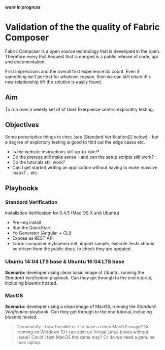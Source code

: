 **_work in progress_**

# Validation of the the quality of Fabric Composer

Fabric Composer is a open source technology that is developed in the open. Therefore every Pull Request that is merged is a *public* release of code, api and documentation. 

First impressions and the overall first experience do count. Even if something isn't perfect for whatever reason, then we can still retain this new relationship /if/ the solution is easily found. 

## Aim
To run over a weekly set of of User Exerpience centric exploratry testing.

## Objectives
Some prescriptive things to chec (see [Standard Verification][] below) - but a degree of explortory testing is good to find out the edge cases etc.

* Is the website instructions still up-to-date? 
* Do the prereqs still make sense - and can the setup scripts still work?
* Do the tutorials still work?
* Can I get started writing an application without having to make massive leaps?
.. etc.

## Playbooks

### Standard Verification 

Installation Verification for 0.4.5 (Mac OS X and Ubuntu)
- Pre-req install
- Run the QuickStart
- Yo Generator (Angular + CLI)
- Expose as REST API
- fabric-composer.mybluemix.net, import sample, execute
Tests should be driven from the public docs, to check they are updated.

### Ubuntu 14:04 LTS base & Ubuntu 16:04 LTS base

**Scenario:**  developer using clean basic image of Ubuntu, running the *Standard Verification* playbook. Can they get through to the end tutorial, including bluemix hosted.

### MacOS

**Scenario:** developer using a clean image of MacOS, running the *Standard Verification* playbook. Can they get through to the end tutorial, including bluemix hosted.   

> Community - how feasible is it to have a clean MacOS image?  So running on Windows 10 I can spin up Virtual Linux boxes without issue?  Could I test MacOS the same way? Or do we need a genuine mac laptop. 


